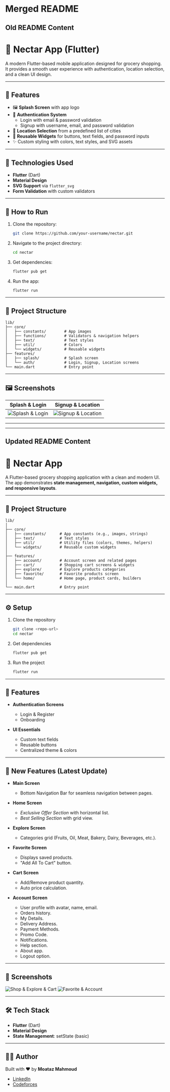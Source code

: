 # Merged README

## Old README Content

# 🥕 Nectar App (Flutter)

A modern Flutter-based mobile application designed for grocery shopping.  
It provides a smooth user experience with authentication, location selection, and a clean UI design.

---

## 📌 Features

- 🖼️ **Splash Screen** with app logo  
- 🔐 **Authentication System**  
  - Login with email & password validation  
  - Signup with username, email, and password validation  
- 📍 **Location Selection** from a predefined list of cities  
- 🎨 **Reusable Widgets** for buttons, text fields, and password inputs  
- ✨ Custom styling with colors, text styles, and SVG assets  

---

## 🔧 Technologies Used

- **Flutter** (Dart)  
- **Material Design**  
- **SVG Support** via `flutter_svg`  
- **Form Validation** with custom validators  

---

## 🚀 How to Run

1. Clone the repository:
   ```bash
   git clone https://github.com/your-username/nectar.git
   ```
2. Navigate to the project directory:
   ```bash
   cd nectar
   ```
3. Get dependencies:
   ```bash
   flutter pub get
   ```
4. Run the app:
   ```bash
   flutter run
   ```

---

## 📂 Project Structure

```
lib/
├── core/
│   ├── constants/        # App images
│   ├── functions/        # Validators & navigation helpers
│   ├── text/             # Text styles
│   ├── util/             # Colors
│   └── widgets/          # Reusable widgets
├── features/
│   ├── splash/           # Splash screen
│   └── auth/             # Login, Signup, Location screens
└── main.dart             # Entry point
```

---

## 🖼️ Screenshots  

| Splash & Login | Signup & Location |
|----------------|-------------------|
| ![Splash & Login](first_screen.jpg) | ![Signup & Location](second_screen.jpg) |

---

 


---

## Updated README Content

# 🛒 Nectar App

A Flutter-based grocery shopping application with a clean and modern UI.  
The app demonstrates **state management, navigation, custom widgets, and responsive layouts**.  

---

## 📂 Project Structure

```
lib/
│
├── core/
│   ├── constants/      # App constants (e.g., images, strings)
│   ├── text/           # Text styles
│   ├── util/           # Utility files (colors, themes, helpers)
│   └── widgets/        # Reusable custom widgets
│
├── features/
│   ├── account/        # Account screen and related pages
│   ├── cart/           # Shopping cart screens & widgets
│   ├── explore/        # Explore products categories
│   ├── favorite/       # Favorite products screen
│   └── home/           # Home page, product cards, builders
│
└── main.dart           # Entry point
```

---

## ⚙️ Setup

1. Clone the repository
   ```bash
   git clone <repo-url>
   cd nectar
   ```

2. Get dependencies
   ```bash
   flutter pub get
   ```

3. Run the project
   ```bash
   flutter run
   ```

---

## 📱 Features

- **Authentication Screens**  
  - Login & Register  
  - Onboarding  

- **UI Essentials**  
  - Custom text fields  
  - Reusable buttons  
  - Centralized theme & colors  

---

## 🚀 New Features (Latest Update)

- **Main Screen**  
  - Bottom Navigation Bar for seamless navigation between pages.  

- **Home Screen**  
  - *Exclusive Offer Section* with horizontal list.  
  - *Best Selling Section* with grid view.  

- **Explore Screen**  
  - Categories grid (Fruits, Oil, Meat, Bakery, Dairy, Beverages, etc.).  

- **Favorite Screen**  
  - Displays saved products.  
  - "Add All To Cart" button.  

- **Cart Screen**  
  - Add/Remove product quantity.  
  - Auto price calculation.  

- **Account Screen**  
  - User profile with avatar, name, email.  
  - Orders history.  
  - My Details.  
  - Delivery Address.  
  - Payment Methods.  
  - Promo Code.  
  - Notifications.  
  - Help section.  
  - About app.  
  - Logout option.  

---

## 📸 Screenshots

![Shop & Explore & Cart ](https://github.com/Moataz-Elgazzar/Nectar_App/blob/main/third_screen.png)
![Favorite & Account ](https://github.com/Moataz-Elgazzar/Nectar_App/blob/main/forth_screen.png)

---

## 🛠️ Tech Stack

- **Flutter** (Dart)  
- **Material Design**  
- **State Management**: setState (basic)  

---

## 👨‍💻 Author

Built with ❤️ by **Moataz Mahmoud**  

- [LinkedIn](https://www.linkedin.com/in/moataz-mahmoud-a2a548a6/)  
- [Codeforces](https://codeforces.com/profile/El-Gazzar) 
